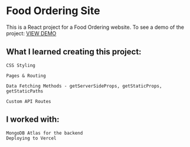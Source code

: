 # Food Ordering Site 
This is a React project for a Food Ordering website.
To see a demo of the project: [VIEW DEMO](https://foodie-react.onrender.com/)




## What I learned creating this project: 
``` text
CSS Styling

Pages & Routing

Data Fetching Methods - getServerSideProps, getStaticProps, getStaticPaths

Custom API Routes
```
## I worked with:

``` text
MongoDB Atlas for the backend
Deploying to Vercel
```

